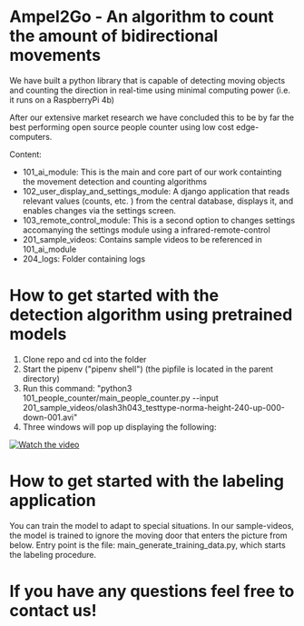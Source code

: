 # Ampel2Go - An algorithm to count the amount of bidirectional movements

We have built a python library that is capable of detecting moving objects and counting the direction in real-time using minimal computing power (i.e. it runs on a RaspberryPi 4b)

After our extensive market research we have concluded this to be by far the best performing open source people counter using low cost edge-computers.


Content: 

- 101_ai_module: This is the main and core part of our work containting the movement detection and counting algorithms
- 102_user_display_and_settings_module: A django application that reads relevant values (counts, etc. ) from the central database, displays it, and enables changes via the settings screen.
- 103_remote_control_module: This is a second option to changes settings accomanying the settings module using a infrared-remote-control
- 201_sample_videos: Contains sample videos to be referenced in 101_ai_module
- 204_logs: Folder containing logs


# How to get started with the detection algorithm using pretrained models

1. Clone repo and cd into the folder
2. Start the pipenv ("pipenv shell") (the pipfile is located in the parent directory) 
3. Run this command: "python3 101_people_counter/main_people_counter.py  --input 201_sample_videos/olash3h043_testtype-norma-height-240-up-000-down-001.avi"
4. Three windows will pop up displaying the following:

[![Watch the video](https://j.gifs.com/mODKWE.gif)](https://youtu.be/QgYK4C2Ncl8)



# How to get started with the labeling application

You can train the model to adapt to special situations. In our sample-videos, the model is trained to ignore the moving door that enters the picture from below. Entry point is the file: main_generate_training_data.py, which starts the labeling procedure.


# If you have any questions feel free to contact us!





